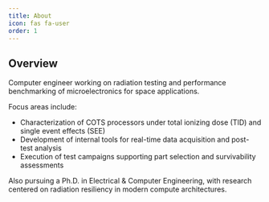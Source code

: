 ```yaml
---
title: About
icon: fas fa-user
order: 1
---
```


## Overview

Computer engineer working on radiation testing and performance benchmarking of microelectronics for space applications.

Focus areas include:

- Characterization of COTS processors under total ionizing dose (TID) and single event effects (SEE)
- Development of internal tools for real-time data acquisition and post-test analysis
- Execution of test campaigns supporting part selection and survivability assessments

Also pursuing a Ph.D. in Electrical & Computer Engineering, with research centered on radiation resiliency in modern compute architectures.
